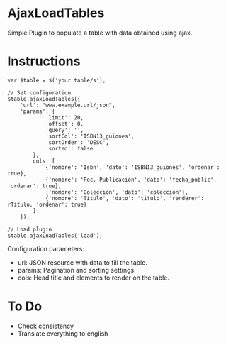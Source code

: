 AjaxLoadTables
==============

Simple Plugin to populate a table with data obtained using ajax.

Instructions
============
```
var $table = $('your table/s');

// Set configuration
$table.ajaxLoadTables({
    'url': "www.example.url/json",
    'params': {
            'limit': 20,
            'offset': 0,
            'query': '',
            'sortCol': 'ISBN13_guiones',
            'sortOrder': 'DESC',
            'sorted': false
        },
        cols: [
            {'nombre': 'Isbn', 'dato': 'ISBN13_guiones', 'ordenar': true},
            {'nombre': 'Fec. Publicación', 'dato': 'fecha_public', 'ordenar': true},
            {'nombre': 'Colección', 'dato': 'coleccion'},
            {'nombre': 'Título', 'dato': 'titulo', 'renderer': rTitulo, 'ordenar': true}
        ]
    });

// Load plugin
$table.ajaxLoadTables('load');

```

Configuration parameters:
 - url: JSON resource with data to fill the table.
 - params: Pagination and sorting settings.
 - cols: Head title and elements to render on the table.

To Do
=====
 - Check consistency
 - Translate everything to english